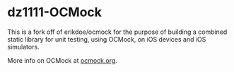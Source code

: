 dz1111-OCMock
=============

This is a fork off of erikdoe/ocmock for the purpose of building a combined static library for unit testing, using OCMock, on iOS devices and iOS simulators.

More info on OCMock at [ocmock.org](ocmock.org).

